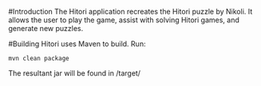 #Introduction
The Hitori application recreates the Hitori puzzle by Nikoli. It allows the user to play the game, assist with solving Hitori games, and generate new puzzles.

#Building
Hitori uses Maven to build. Run:

`mvn clean package`

The resultant jar will be found in /target/
 